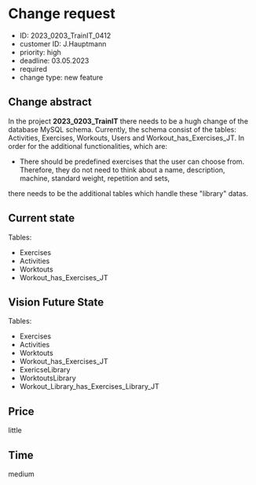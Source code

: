 # Change request

-   ID: 2023_0203_TrainIT_0412
-   customer ID: J.Hauptmann
-   priority: high
-   deadline: 03.05.2023
-   required
-   change type: new feature

## Change abstract

In the project **2023_0203_TrainIT** there needs to be a hugh change of the database MySQL schema. Currently, the schema consist of the tables: Activities, Exercises, Workouts, Users and Workout_has_Exercises_JT. In order for the additional functionalities, which are:

-   There should be predefined exercises that the user can choose from. Therefore, they do not need to think about a name, description, machine, standard weight, repetition and sets,

there needs to be the additional tables which handle these "library" datas.

## Current state

Tables:

-   Exercises
-   Activities
-   Worktouts
-   Workout_has_Exercises_JT

## Vision Future State

Tables:

-   Exercises
-   Activities
-   Worktouts
-   Workout_has_Exercises_JT
-   ExericseLibrary
-   WorktoutsLibrary
-   Workout_Library_has_Exercises_Library_JT

## Price

little

## Time

medium
